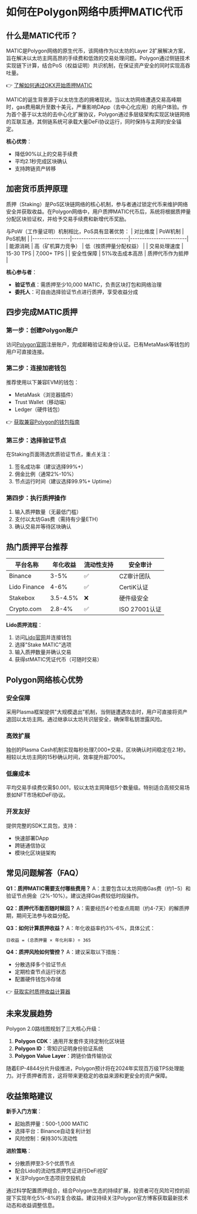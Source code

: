 # 如何在Polygon网络中质押MATIC代币

## 什么是MATIC代币？

MATIC是Polygon网络的原生代币，该网络作为以太坊的Layer 2扩展解决方案，旨在解决以太坊主网高昂的手续费和低效的交易处理问题。Polygon通过侧链技术实现链下计算，结合PoS（权益证明）共识机制，在保证资产安全的同时实现高吞吐量。

👉 [了解如何通过OKX开始质押MATIC](https://bit.ly/okx_welcome)

MATIC的诞生背景源于以太坊生态的拥堵现状。当以太坊网络遭遇交易高峰期时，gas费用飙升至数十美元，严重影响DApp（去中心化应用）的用户体验。作为首个基于以太坊的去中心化扩展协议，Polygon通过多层级架构实现区块链网络的互联互通，其侧链系统可承载大量DeFi协议运行，同时保持与主网的安全锚定。

**核心优势**：
- 降低90%以上的交易手续费
- 平均2.1秒完成区块确认
- 支持跨链资产转移

## 加密货币质押原理

质押（Staking）是PoS区块链网络的核心机制，参与者通过锁定代币来维护网络安全并获取收益。在Polygon网络中，用户质押MATIC代币后，系统将根据质押量分配区块验证权，并给予交易手续费和新增代币奖励。

与PoW（工作量证明）机制相比，PoS具有显著优势：
| 对比维度       | PoW机制                | PoS机制                |
|----------------|------------------------|------------------------|
| 能源消耗       | 高（矿机算力竞争）     | 低（按质押量分配权益） |
| 交易处理速度   | 15-30 TPS              | 7,000+ TPS             |
| 安全性保障     | 51%攻击成本高昂        | 质押代币作为抵押       |

**核心参与者**：
- **验证节点**：需质押至少10,000 MATIC，负责区块打包和网络治理
- **委托人**：可自由选择验证节点进行质押，享受收益分成

## 四步完成MATIC质押

### 第一步：创建Polygon账户
访问[Polygon官网](https://polygon.technology/)注册账户，完成邮箱验证和身份认证。已有MetaMask等钱包的用户可直接连接。

### 第二步：连接加密钱包
推荐使用以下兼容EVM的钱包：
- MetaMask（浏览器插件）
- Trust Wallet（移动端）
- Ledger（硬件钱包）

👉 [获取兼容Polygon的钱包指南](https://bit.ly/okx_welcome)

### 第三步：选择验证节点
在Staking页面筛选优质验证节点，重点关注：
1. 签名成功率（建议选择99%+）
2. 佣金比例（通常2%-10%）
3. 节点运行时间（建议选择99.9%+ Uptime）

### 第四步：执行质押操作
1. 输入质押数量（无最低门槛）
2. 支付以太坊Gas费（需持有少量ETH）
3. 确认交易并等待区块确认

## 热门质押平台推荐

| 平台名称       | 年化收益   | 流动性支持 | 安全审计       |
|----------------|------------|------------|----------------|
| Binance        | 3-5%       | ✅          | CZ审计团队     |
| Lido Finance   | 4-6%       | ✅          | CertiK认证     |
| Stakebox       | 3.5-4.5%   | ❌          | 硬件级安全     |
| Crypto.com     | 2.8-4%     | ✅          | ISO 27001认证  |

**Lido质押流程**：
1. 访问[Lido官网](https://lido.fi/)并连接钱包
2. 选择"Stake MATIC"选项
3. 输入质押数量并确认交易
4. 获得stMATIC凭证代币（可随时交易）

## Polygon网络核心优势

### 安全保障
采用Plasma框架提供"大规模退出"机制，当侧链遭遇攻击时，用户可直接将资产退回以太坊主网。通过继承以太坊共识层安全，确保零私钥泄露风险。

### 高效扩展
独创的Plasma Cash机制实现每秒处理7,000+交易，区块确认时间稳定在2.1秒。相较以太坊主网的15秒确认时间，效率提升超700%。

### 低廉成本
平均交易手续费仅需$0.001，较以太坊主网降低5个数量级。特别适合高频交易场景如NFT市场和DeFi协议。

### 开发友好
提供完整的SDK工具包，支持：
- 快速部署DApp
- 跨链通信协议
- 模块化区块链架构

## 常见问题解答（FAQ）

**Q1：质押MATIC需要支付哪些费用？**
A：主要包含以太坊网络Gas费（约$1-$5）和验证节点佣金（2%-10%）。建议选择Gas费较低时段操作。

**Q2：质押代币能否随时赎回？**
A：需要经历4个检查点周期（约4-7天）的解质押期，期间无法参与收益分配。

**Q3：如何计算质押收益？**
A：年化收益率约3%-6%，具体公式：
```
日收益 = (总质押量 × 年化利率) ÷ 365
```

**Q4：质押风险如何管控？**
A：建议采取以下措施：
- 分散选择多个验证节点
- 定期检查节点运行状态
- 配置硬件钱包冷存储

👉 [获取实时质押收益计算器](https://bit.ly/okx_welcome)

## 未来发展趋势

Polygon 2.0路线图规划了三大核心升级：
1. **Polygon CDK**：通用开发套件支持定制化区块链
2. **Polygon ID**：零知识证明身份验证系统
3. **Polygon Value Layer**：跨链价值传输协议

随着EIP-4844分片升级推进，Polygon预计将在2024年实现百万级TPS处理能力。对于质押者而言，这将带来更稳定的收益来源和更安全的资产保障。

## 收益策略建议

**新手入门方案**：
- 起始质押量：500-1,000 MATIC
- 选择平台：Binance自动复利计划
- 风险控制：保持30%流动性

**进阶策略**：
- 分散质押至3-5个优质节点
- 配合Lido的流动性质押凭证进行DeFi挖矿
- 关注Polygon生态项目空投机会

通过科学配置质押组合，结合Polygon生态的持续扩展，投资者可在风险可控的前提下实现年化5%-8%的复合收益。建议持续关注Polygon官方博客获取最新技术动态和收益调整信息。